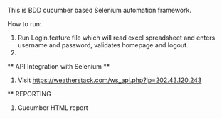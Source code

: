 This is BDD cucumber based Selenium automation framework.

How to run:
1. Run Login.feature file which will read excel spreadsheet and enters username and password, validates homepage and logout.
2. 


** API Integration with Selenium **
1. Visit https://weatherstack.com/ws_api.php?ip=202.43.120.243



** REPORTING
1. Cucumber HTML report
